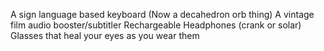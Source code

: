 A sign language based keyboard (Now a decahedron orb thing)
A vintage film audio booster/subtitler
Rechargeable Headphones (crank or solar)
Glasses that heal your eyes as you wear them
